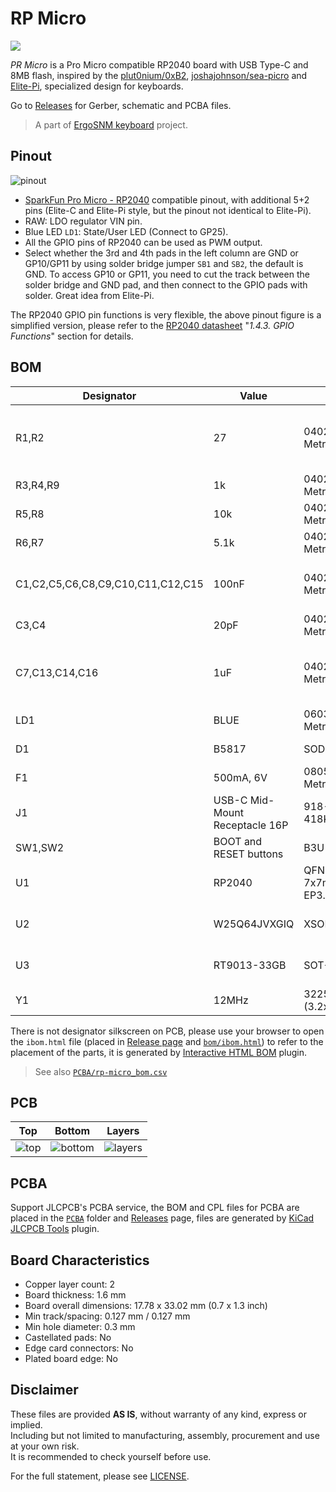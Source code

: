 # RP Micro

![](https://i.imgur.com/sVGqRyk.jpg)

*PR Micro* is a Pro Micro compatible RP2040 board with USB Type-C and 8MB flash, inspired by the [plut0nium/0xB2](https://github.com/plut0nium/0xB2), [joshajohnson/sea-picro](https://github.com/joshajohnson/sea-picro) and [Elite-Pi](https://docs.keeb.io/elite-pi-guide), specialized design for keyboards.

Go to [Releases](https://github.com/ziteh/rp-micro/releases) for Gerber, schematic and PCBA files.

> A part of [ErgoSNM keyboard](https://github.com/ziteh/ergo-snm-keyboard) project.

## Pinout

![pinout](https://i.imgur.com/871myU2.png)

- [SparkFun Pro Micro - RP2040](https://www.sparkfun.com/products/18288) compatible pinout, with additional 5+2 pins (Elite-C and Elite-Pi style, but the pinout not identical to Elite-Pi).
- RAW: LDO regulator VIN pin.
- Blue LED `LD1`: State/User LED (Connect to GP25).
- All the GPIO pins of RP2040 can be used as PWM output.
- Select whether the 3rd and 4th pads in the left column are GND or GP10/GP11 by using solder bridge jumper `SB1` and `SB2`, the default is GND. To access GP10 or GP11, you need to cut the track between the solder bridge and GND pad, and then connect to the GPIO pads with solder. Great idea from Elite-Pi.

The RP2040 GPIO pin functions is very flexible, the above pinout figure is a simplified version, please refer to the [RP2040 datasheet](https://datasheets.raspberrypi.com/rp2040/rp2040-datasheet.pdf) "*1.4.3. GPIO Functions*" section for details.

## BOM
| Designator                        | Value                          | Footprint                           | Description                                       |
| --------------------------------- | ------------------------------ | ----------------------------------- | ------------------------------------------------- |
| R1,R2                             | 27                             | 0402 (1005 Metric)                  | RP2040 USB D+/- series termination resistors      |
| R3,R4,R9                          | 1k                             | 0402 (1005 Metric)                  |                                                   |
| R5,R8                             | 10k                            | 0402 (1005 Metric)                  |                                                   |
| R6,R7                             | 5.1k                           | 0402 (1005 Metric)                  | USB Type-C CC resistors                           |
| C1,C2,C5,C6,C8,C9,C10,C11,C12,C15 | 100nF                          | 0402 (1005 Metric)                  | Flash and RP2040 decoupling capacitors            |
| C3,C4                             | 20pF                           | 0402 (1005 Metric)                  | Crystal load capacitors                           |
| C7,C13,C14,C16                    | 1uF                            | 0402 (1005 Metric)                  | LDO input/output and RP2040 decoupling capacitors |
| LD1                               | BLUE                           | 0603 (1608 Metric)                  | State/User LED                                    |
| D1                                | B5817                          | SOD-323                             | USB VBUS diode                                    |
| F1                                | 500mA, 6V                      | 0805 (2012 Metric)                  | USB VBUS fuse                                     |
| J1                                | USB-C Mid-Mount Receptacle 16P | 918-418K2024S40000                  | USB Type-C connector                              |
| SW1,SW2                           | BOOT and RESET buttons         | B3U-1000P                           | Buttons                                           |
| U1                                | RP2040                         | QFN-56-1EP 7x7mm P0.4mm EP3.2x3.2mm | MCU                                               |
| U2                                | W25Q64JVXGIQ                   | XSON-8 (4x4mm)                      | 8MB (64Mbit) flash                                |
| U3                                | RT9013-33GB                    | SOT-23-5                            | 3.3V/500mA LDO regulator                          |
| Y1                                | 12MHz                          | 3225-4Pin (3.2x2.5mm)               | Crystal for RP2040                                |

There is not designator silkscreen on PCB, please use your browser to open the `ibom.html` file (placed in [Release page](https://github.com/ziteh/rp-micro/releases) and [`bom/ibom.html`](./bom/ibom.html)) to refer to the placement of the parts, it is generated by [Interactive HTML BOM](https://github.com/openscopeproject/InteractiveHtmlBom) plugin. 

> See also [`PCBA/rp-micro_bom.csv`](./PCBA/rp-micro_bom.csv)

## PCB

|                   Top                   |                   Bottom                   |                   Layers                   |
| :-------------------------------------: | :----------------------------------------: | :----------------------------------------: |
| ![top](https://i.imgur.com/2enqVDR.png) | ![bottom](https://i.imgur.com/HTMohGL.png) | ![layers](https://i.imgur.com/VAw90Cm.jpg) |


## PCBA

Support JLCPCB's PCBA service, the BOM and CPL files for PCBA are placed in the [`PCBA`](./PCBA/) folder and [Releases](https://github.com/ziteh/rp-micro/releases) page, files are generated by [KiCad JLCPCB Tools](https://github.com/Bouni/kicad-jlcpcb-tools) plugin.

## Board Characteristics

- Copper layer count: 2
- Board thickness: 1.6 mm
- Board overall dimensions: 17.78 x 33.02 mm (0.7 x 1.3 inch)
- Min track/spacing: 0.127 mm / 0.127 mm
- Min hole diameter: 0.3 mm
- Castellated pads: No
- Edge card connectors: No
- Plated board edge: No

## Disclaimer

These files are provided **AS IS**, without warranty of any kind, express or implied.  
Including but not limited to manufacturing, assembly, procurement and use at your own risk.  
It is recommended to check yourself before use.

For the full statement, please see [LICENSE](./LICENSE).
